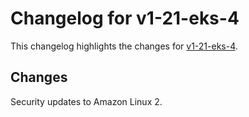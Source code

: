# Changelog for v1-21-eks-4

This changelog highlights the changes for [v1-21-eks-4](https://github.com/aws/eks-distro/tree/v1-21-eks-4).

## Changes
Security updates to Amazon Linux 2.
